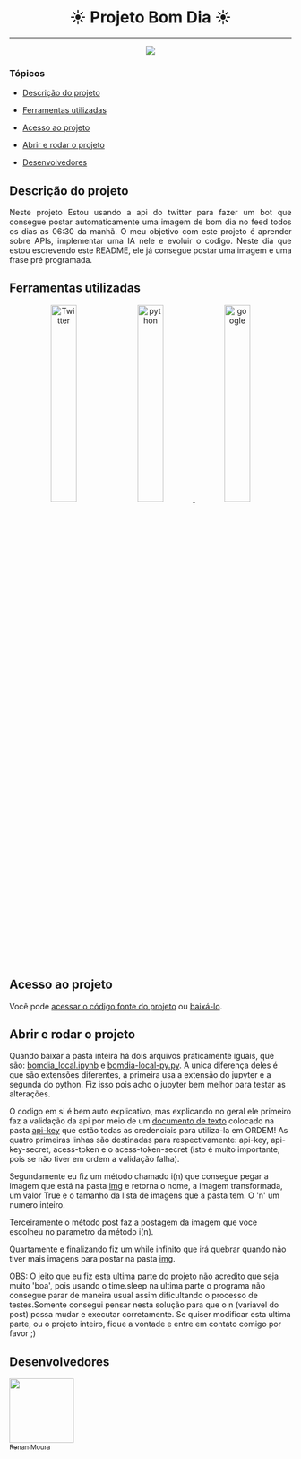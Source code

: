 <h1 align="center"> ☀️ Projeto Bom Dia ☀️ </h1>

<hr>

<p align="center">
   <img src="http://img.shields.io/static/v1?label=STATUS&message=EM%20DESENVOLVIMENTO&color=RED&style=for-the-badge"/>
</p>

### Tópicos 

- [Descrição do projeto](#descrição-do-projeto)

- [Ferramentas utilizadas](#ferramentas-utilizadas)

- [Acesso ao projeto](#acesso-ao-projeto)

- [Abrir e rodar o projeto](#abrir-e-rodar-o-projeto)

- [Desenvolvedores](#desenvolvedores)

## Descrição do projeto 

<p align="justify">
  Neste projeto Estou usando a api do twitter para fazer um bot que consegue postar automaticamente uma imagem de bom dia no feed todos os dias as 06:30 da manhã. O meu objetivo com este projeto é aprender sobre APIs, implementar uma IA nele e evoluir o codigo. Neste dia que estou escrevendo este README, ele já consegue postar uma imagem e uma frase pré programada. 
</p>



###

## Ferramentas utilizadas


<p align="center" width="100%">
    <a href="https://developer.twitter.com/en" target="_blank"> <img src="https://cdn-icons-png.flaticon.com/512/733/733579.png" alt="Twitter" width="30%"/></a>  
    <a href="https://www.python.org" target="_blank"> <img src="https://aws1.discourse-cdn.com/business6/uploads/python1/original/1X/fe459ce92996895410438d8efee327d394e419a0.png" alt="python" width="30%"/> </a> 
    <a href="https://cloud.google.com" target="_blank" > <img src="https://lirp.cdn-website.com/aa0ef369/dms3rep/multi/opt/google-cloud-icon-400w.png" alt="google" width="30%" /></a>
    
    
    
   
  
</p>
   
   
###

## Acesso ao projeto

Você pode [acessar o código fonte do projeto](https://github.com/RenanMour4/Projeto-Bom-Dia) ou [baixá-lo](https://github.com/RenanMour4/Projeto-Bom-Dia/archive/refs/heads/main.zip).

## Abrir e rodar o projeto

<p>Quando baixar a pasta inteira há dois arquivos praticamente iguais, que são: <a href='https://github.com/RenanMour4/Projeto-Bom-Dia/blob/main/bomdia_local.ipynb' target='_blank'>bomdia_local.ipynb</a> e <a href='https://github.com/RenanMour4/Projeto-Bom-Dia/blob/main/bomdia-local-py.py' target='_blank'>bomdia-local-py.py</a>. A unica diferença deles é que são extensões diferentes, a primeira usa a extensão do jupyter e a segunda do python. Fiz isso pois acho o jupyter bem melhor para testar as alterações.</p>

<p>O codigo em si é bem auto explicativo, mas explicando no geral ele primeiro faz a validação da api por meio de um <a href='https://github.com/RenanMour4/Projeto-Bom-Dia/blob/main/api-key/bom-dia.txt' target='_blank'>documento de texto</a> colocado na pasta <a href='https://github.com/RenanMour4/Projeto-Bom-Dia/tree/main/api-key' target='_blank'>api-key</a> que estão todas as credenciais para utiliza-la em ORDEM! As quatro primeiras linhas são destinadas para respectivamente: api-key, api-key-secret, acess-token e o acess-token-secret (isto é muito importante, pois se não tiver em ordem a validação falha). </p>

<p>Segundamente eu fiz um método chamado i(n) que consegue pegar a imagem que está na pasta <a href='https://github.com/RenanMour4/Projeto-Bom-Dia/tree/main/img' target='_blank'>img</a> e retorna o nome, a imagem transformada, um valor True e o tamanho da lista de imagens que a pasta tem. O 'n' um numero inteiro.</p>

<p>Terceiramente o método post faz a postagem da imagem que voce escolheu no parametro da método i(n).</p>

<p>Quartamente e finalizando fiz um while infinito que irá quebrar quando não tiver mais imagens para postar na pasta <a href='https://github.com/RenanMour4/Projeto-Bom-Dia/tree/main/img' target='_blank'>img</a>.</p>

<p>OBS: O jeito que eu fiz esta ultima parte do projeto não acredito que seja muito 'boa', pois usando o time.sleep na ultima parte o programa não consegue parar de maneira usual assim dificultando o processo de testes.Somente consegui pensar nesta solução para que o n (variavel do post) possa mudar e executar corretamente. Se quiser modificar esta ultima parte, ou o projeto inteiro, fique a vontade e entre em contato comigo por favor ;)</p>



## Desenvolvedores

[<img src="https://avatars.githubusercontent.com/u/64485870?v=4" width=115><br><sub>Renan Moura</sub>](https://github.com/RenanMour4)

